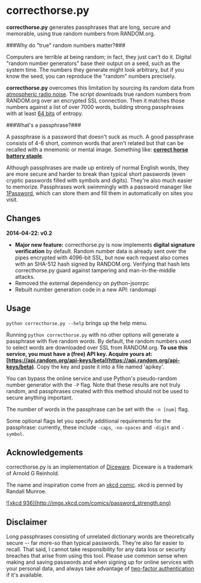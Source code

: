 correcthorse.py
================

**correcthorse.py** generates passphrases that are long, secure and memorable,
using true random numbers from RANDOM.org.

###Why do "true" random numbers matter?###

Computers are terrible at being random; in fact, they just can't do it. Digital "random number generators" base their output on a seed, such as the system time. The numbers they generate might look arbitrary, but if you know the seed, you can reproduce the "random" numbers precisely. 

__correcthorse.py__  overcomes this limitation by sourcing its random data from [atmospheric radio noise](http://www.random.org/faq/#Q1.4). The script downloads true random numbers from RANDOM.org over an encrypted SSL connection. Then it matches those numbers against a list of over 7000 words, building strong passphrases with at least [64 bits](http://world.std.com/%7Ereinhold/dicewarefaq.html#howlong) of entropy.

###What's a passphrase?###

A passphrase is a password that doesn't suck as much. A good passphrase consists of 4-6 short, common words that aren't related but that can be recalled with a mnemonic or mental image. Something like: <a href="#xkcd">__correct horse battery staple__</a>. 

Although passphrases are made up entirely of normal English words, they are more secure and harder to break than typical short passwords (even cryptic passwords filled with symbols and digits). They're also much easier to memorize. Passphrases work swimmingly with a password manager like [1Password](https://agilebits.com/onepassword), which can store them and fill them in automatically on sites you visit.



Changes
------------

__2014-04-22: v0.2__

- __Major new feature:__ correcthorse.py is now implements __digital signature verification__ by default. Random number data is already sent over the pipes encrypted with 4096-bit SSL, but now each request also comes with an SHA-512 hash signed by RANDOM.org. Verifying that hash lets correcthorse.py guard against tampering and man-in-the-middle attacks.
- Removed the external dependency on python-jsonrpc
- Rebuilt number generation code in a new API: randomapi



Usage
-----

`python correcthorse.py --help` brings up the help menu.

Running `python correcthorse.py` with no other options will generate a passphrase with five random words. By default, the random numbers used to select words are downloaded over SSL from RANDOM.org. __To use this service, you must have a (free) API key. Acquire yours at: [https://api.random.org/api-keys/beta](https://api.random.org/api-keys/beta)__. Copy the key and paste it into a file named 'apikey'.

You can bypass the online service and use Python's pseudo-random number generator with the `-P` flag. Note that these results are not truly random, and passphrases created with this method should not be used to secure anything important.

The number of words in the passphrase can be set with the `-n [num]` flag.

Some optional flags let you specify additional requirements for the passphrase: currently, these include `-caps`, `-no-spaces` and `-digit` and `-symbol`.

Acknowledgements
----------------


correcthorse.py is an implementation of [Diceware](http://world.std.com/~reinhold/diceware.html). Diceware is a trademark of Arnold G Reinhold.

The name and inspiration come from an [xkcd comic](http://xkcd.com/936/). xkcd is penned by Randall Munroe.

<a name="xkcd"></a>

<a href="http://xkcd.com/936/">
![xkcd 936](http://imgs.xkcd.com/comics/password_strength.png)
</a>



Disclaimer
----------

Long passphrases consisting of unrelated dictionary words are theoretically secure -- far more-so than typical passwords. They're also far easier to recall. That said, I cannot take responsibility for any data loss or security breaches that arise from using this tool. Please use common sense when making and saving passwords and when signing up for online services with your personal data, and always take advantage of [two-factor authentication](http://www.pcmag.com/article2/0,2817,2456400,00.asp) if it's available.